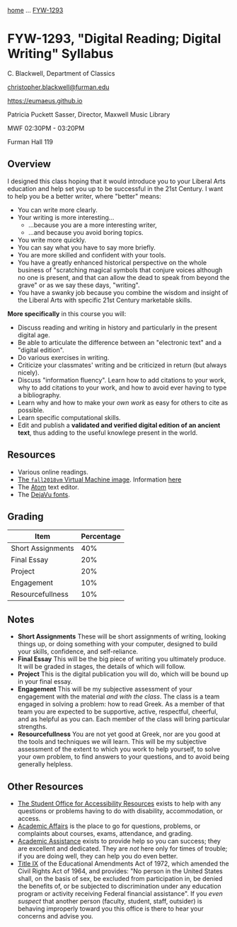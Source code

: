 [home](index.md) … [FYW-1293](FYW-DigitalReading.md)

# FYW-1293, "Digital Reading; Digital Writing" Syllabus

C. Blackwell, Department of Classics

christopher.blackwell@furman.edu

https://eumaeus.github.io

Patricia Puckett Sasser, Director, Maxwell Music Library

MWF 02:30PM - 03:20PM

Furman Hall 119

## Overview

I designed this class hoping that it would introduce you to your Liberal Arts education and help set you up to be successful in the 21st Century. I want to help you be a better writer, where "better" means:

- You can write more clearly.
- Your writing is more interesting…
	- …because you are a more interesting writer,
	- …and because you avoid boring topics.
- You write more quickly.
- You can say what you have to say more briefly.
- You are more skilled and confident with your tools.
- You have a greatly enhanced historical perspective on the whole business of "scratching magical symbols that conjure voices although no one is present, and that can allow the dead to speak from beyond the grave" or as we say these days, "writing".
- You have a swanky job because you combine the wisdom and insight of the Liberal Arts with specific 21st Century marketable skills.

**More specifically** in this course you will:

- Discuss reading and writing in history and particularly in the present digital age.
- Be able to articulate the difference between an "electronic text" and a "digital edition".
- Do various exercises in writing.
- Criticize your classmates' writing and be criticized in return (but always nicely).
- Discuss "information fluency". Learn how to add citations to your work, why to add citations to your work, and how to avoid ever having to type a bibliography.
- Learn why and how to make your *own work* as easy for others to cite as possible.
- Learn specific computational skills.
- Edit and publish a **validated and verified digital edition of an ancient text**, thus adding to the useful knowlege present in the world.

## Resources

- Various online readings.
- [The `fall2018vm` Virtual Machine image](https://github.com/Eumaeus/fall2018vm). Information [here](https://eumaeus.github.io/fall2018vm/)
- The [Atom](https://atom.io) text editor.
- The [DejaVu fonts](https://dejavu-fonts.github.io).


## Grading

| Item | Percentage |
|------|------------|
| Short Assignments | 40% |
| Final Essay | 20% |
| Project | 20% |
| Engagement | 10% |
| Resourcefullness | 10% |

## Notes

- **Short Assignments** These will be short assignments of writing, looking things up, or doing something with your computer, designed to build your skills, confidence, and self-reliance.
- **Final Essay** This will be the big piece of writing you ultimately produce. It will be graded in stages, the details of which will follow.
- **Project** This is the digital publication you will do, which will be bound up in your final essay.
- **Engagement** This will be my subjective assessment of your engagement with the material *and with the class*. The class is a team engaged in solving a problem: how to read Greek. As a member of that team you are expected to be supportive, active, respectful, cheerful, and as helpful as you can. Each member of the class will bring particular strengths.
- **Resourcefullness** You are not yet good at Greek, nor are you good at the tools and techniques we will learn. This will be my subjective assessment of the extent to which you work to help yourself, to solve your own problem, to find answers to your questions, and to avoid being generally helpless.

## Other Resources

- [The Student Office for Accessibility Resources](http://www2.furman.edu/studentlife/accessibility/Pages/default.aspx) exists to help with any questions or problems having to do with disability, accommodation, or access.
- [Academic Affairs](https://www.furman.edu/about-furman/university-leadership/office-of-academic-affairs/) is the place to go for questions, problems, or complaints about courses, exams, attendance, and grading.
- [Academic Assistance](http://www2.furman.edu/academics/center-for-academic-success/academic-assistance/pages/default.aspx) exists to provide help so you can success; they are excellent and dedicated. They are *not* here only for times of trouble; if you are doing well, they can help you do even better.
- [Title IX](http://www2.furman.edu/sites/title-ix/Pages/default.aspx) of the Educational Amendments Act of 1972, which amended the Civil Rights Act of 1964, and provides: "No person in the United States shall, on the basis of sex, be excluded from participation in, be denied the benefits of, or be subjected to discrimination under any education program or activity receiving Federal financial assistance". If you *even suspect* that another person (faculty, student, staff, outsider) is behaving improperly toward you this office is there to hear your concerns and advise you.

